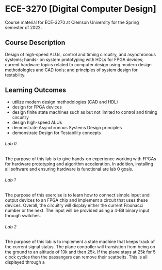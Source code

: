# ECE-3270 [Digital Computer Design]
 Course material for ECE-3270 at Clemson University for the Spring semester of 2022.

## Course Description
Design of high-speed ALUs, control and timing circuitry, and asynchronous systems; hands-
on  system  prototyping  with  HDLs  for  FPGA  devices;  current  hardware  topics  related  to 
computer design using modern design methodologies and CAD tools; and principles of system 
design for testability.

## Learning Outcomes
- utilize modern design methodologies (CAD and HDL) 
- design for FPGA devices 
- design finite state machines such as but not limited to control and timing circuitry 
- design high-speed ALUs 
- demonstrate Asynchronous Systems Design principles 
- demonstrate Design for Testability concepts

###### Lab 0
The purpose of this lab is to give hands-on experience working with FPGAs for hardware prototyping and algorithm acceleration. In addition, installing all software and ensuring hardware is functional are lab 0 goals.

###### Lab 1
The purpose of this exercise is to learn how to connect simple input and output devices to an FPGA chip and implement a circuit that uses these devices. Overall, the circuitry will display either the current Fibonacci number or the next. The input will be provided using a 4-Bit binary input through switches.

###### Lab 2
The purpose of this lab is to implement a state machine that keeps track of the current signal status. The plane controller will transistion from being on the ground to an altitude of 10k and then 25k. If the plane stays at 25k for 5 clock cycles then the passangers can remove their seatbelts. This is all displayed through a 

